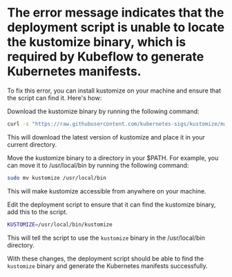 # The error message indicates that the deployment script is unable to locate the kustomize binary, which is required by Kubeflow to generate Kubernetes manifests.

To fix this error, you can install kustomize on your machine and ensure that the script can find it. Here's how:

Download the kustomize binary by running the following command:

```sh
curl -s "https://raw.githubusercontent.com/kubernetes-sigs/kustomize/master/hack/install_kustomize.sh"  | bash
```

This will download the latest version of kustomize and place it in your current directory.

Move the kustomize binary to a directory in your $PATH. For example, you can move it to /usr/local/bin by running the following command:

```sh
sudo mv kustomize /usr/local/bin
```

This will make kustomize accessible from anywhere on your machine.

Edit the deployment script to ensure that it can find the kustomize binary, add this to the script.

```sh
KUSTOMIZE=/usr/local/bin/kustomize
```

This will tell the script to use the `kustomize` binary in the /usr/local/bin directory.

With these changes, the deployment script should be able to find the `kustomize` binary and generate the Kubernetes manifests successfully.
